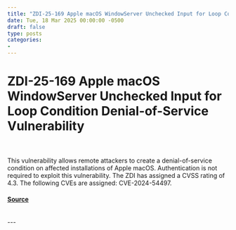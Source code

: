 ```yaml
---
title: "ZDI-25-169 Apple macOS WindowServer Unchecked Input for Loop Condition Denial-of-Service Vulnerability"
date: Tue, 18 Mar 2025 00:00:00 -0500
draft: false
type: posts
categories: 
- 
---
```

# ZDI-25-169 Apple macOS WindowServer Unchecked Input for Loop Condition Denial-of-Service Vulnerability

<br/>

<br/>
This vulnerability allows remote attackers to create a denial-of-service condition on affected installations of Apple macOS. Authentication is not required to exploit this vulnerability. The ZDI has assigned a CVSS rating of 4.3. The following CVEs are assigned: CVE-2024-54497.

#### [Source](http://www.zerodayinitiative.com/advisories/ZDI-25-169/)

<br/>
---
